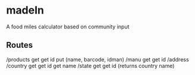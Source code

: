 # madeIn
A food miles calculator based on community input

## Routes
/products
    get
    get id
    put (name, barcode, idman)
/manu
    get
    get id
/address
    /country
        get
        get id
        get name
    /state
        get
        get id (returns country name)

